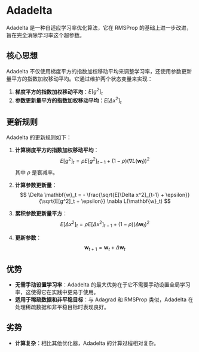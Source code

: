 # Adadelta

Adadelta 是一种自适应学习率优化算法，它在 RMSProp 的基础上进一步改进，旨在完全消除学习率这个超参数。

## 核心思想

Adadelta 不仅使用梯度平方的指数加权移动平均来调整学习率，还使用参数更新量平方的指数加权移动平均。它通过维护两个状态变量来实现：

1.  **梯度平方的指数加权移动平均**：$E[g^2]_t$
2.  **参数更新量平方的指数加权移动平均**：$E[\Delta x^2]_t$

## 更新规则

Adadelta 的更新规则如下：

1.  **计算梯度平方的指数加权移动平均**：
    $$ E[g^2]_t = \rho E[g^2]_{t-1} + (1 - \rho) (\nabla L(\mathbf{w}_t))^2 $$
    其中 $\rho$ 是衰减率。

2.  **计算参数更新量**：
    $$ \Delta \mathbf{w}_t = - \frac{\sqrt{E[\Delta x^2]_{t-1} + \epsilon}}{\sqrt{E[g^2]_t + \epsilon}} \nabla L(\mathbf{w}_t) $$

3.  **累积参数更新量平方**：
    $$ E[\Delta x^2]_t = \rho E[\Delta x^2]_{t-1} + (1 - \rho) (\Delta \mathbf{w}_t)^2 $$

4.  **更新参数**：
    $$ \mathbf{w}_{t+1} = \mathbf{w}_t + \Delta \mathbf{w}_t $$

## 优势

- **无需手动设置学习率**：Adadelta 的最大优势在于它不需要手动设置全局学习率，这使得它在实践中更易于使用。
- **适用于稀疏数据和非平稳目标**：与 Adagrad 和 RMSProp 类似，Adadelta 在处理稀疏数据和非平稳目标时表现良好。

## 劣势

- **计算复杂**：相比其他优化器，Adadelta 的计算过程相对复杂。
